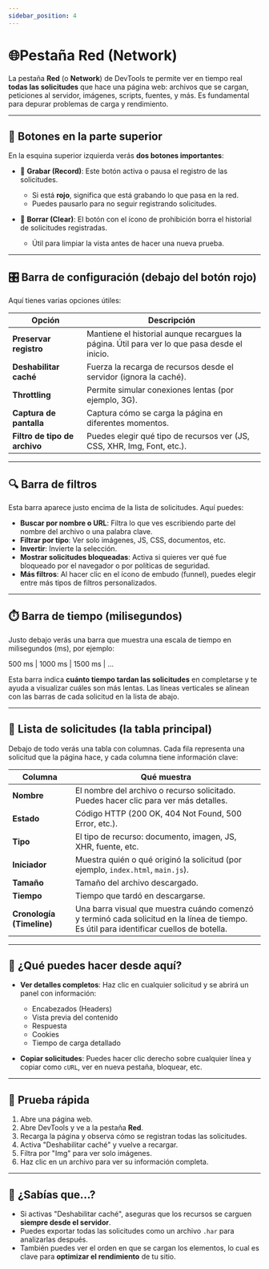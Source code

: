 ```yaml
---
sidebar_position: 4
---
```


# 🌐Pestaña Red (Network)

La pestaña **Red** (o **Network**) de DevTools te permite ver en tiempo real **todas las solicitudes** que hace una página web: archivos que se cargan, peticiones al servidor, imágenes, scripts, fuentes, y más. Es fundamental para depurar problemas de carga y rendimiento.

---

## 🔴 Botones en la parte superior

En la esquina superior izquierda verás **dos botones importantes**:

- 🔴 **Grabar (Record)**: Este botón activa o pausa el registro de las solicitudes.  
  - Si está **rojo**, significa que está grabando lo que pasa en la red.
  - Puedes pausarlo para no seguir registrando solicitudes.
  
- 🚫 **Borrar (Clear)**: El botón con el ícono de prohibición borra el historial de solicitudes registradas.  
  - Útil para limpiar la vista antes de hacer una nueva prueba.

---

## 🎛️ Barra de configuración (debajo del botón rojo)

Aquí tienes varias opciones útiles:

| Opción | Descripción |
|--------|-------------|
| **Preservar registro** | Mantiene el historial aunque recargues la página. Útil para ver lo que pasa desde el inicio. |
| **Deshabilitar caché** | Fuerza la recarga de recursos desde el servidor (ignora la caché). |
| **Throttling** | Permite simular conexiones lentas (por ejemplo, 3G). |
| **Captura de pantalla** | Captura cómo se carga la página en diferentes momentos. |
| **Filtro de tipo de archivo** | Puedes elegir qué tipo de recursos ver (JS, CSS, XHR, Img, Font, etc.). |

---

## 🔍 Barra de filtros

Esta barra aparece justo encima de la lista de solicitudes. Aquí puedes:

- **Buscar por nombre o URL**: Filtra lo que ves escribiendo parte del nombre del archivo o una palabra clave.
- **Filtrar por tipo**: Ver solo imágenes, JS, CSS, documentos, etc.
- **Invertir**: Invierte la selección.
- **Mostrar solicitudes bloqueadas**: Activa si quieres ver qué fue bloqueado por el navegador o por políticas de seguridad.
- **Más filtros**: Al hacer clic en el ícono de embudo (funnel), puedes elegir entre más tipos de filtros personalizados.

---

## ⏱️ Barra de tiempo (milisegundos)

Justo debajo verás una barra que muestra una escala de tiempo en milisegundos (ms), por ejemplo:

500 ms | 1000 ms | 1500 ms | ...


Esta barra indica **cuánto tiempo tardan las solicitudes** en completarse y te ayuda a visualizar cuáles son más lentas. Las líneas verticales se alinean con las barras de cada solicitud en la lista de abajo.

---

## 📄 Lista de solicitudes (la tabla principal)

Debajo de todo verás una tabla con columnas. Cada fila representa una solicitud que la página hace, y cada columna tiene información clave:

| Columna | Qué muestra |
|---------|-------------|
| **Nombre** | El nombre del archivo o recurso solicitado. Puedes hacer clic para ver más detalles. |
| **Estado** | Código HTTP (200 OK, 404 Not Found, 500 Error, etc.). |
| **Tipo** | El tipo de recurso: documento, imagen, JS, XHR, fuente, etc. |
| **Iniciador** | Muestra quién o qué originó la solicitud (por ejemplo, `index.html`, `main.js`). |
| **Tamaño** | Tamaño del archivo descargado. |
| **Tiempo** | Tiempo que tardó en descargarse. |
| **Cronología (Timeline)** | Una barra visual que muestra cuándo comenzó y terminó cada solicitud en la línea de tiempo. Es útil para identificar cuellos de botella.

---

## 📌 ¿Qué puedes hacer desde aquí?

- **Ver detalles completos**: Haz clic en cualquier solicitud y se abrirá un panel con información:
  - Encabezados (Headers)
  - Vista previa del contenido
  - Respuesta
  - Cookies
  - Tiempo de carga detallado

- **Copiar solicitudes**: Puedes hacer clic derecho sobre cualquier línea y copiar como `cURL`, ver en nueva pestaña, bloquear, etc.

---

## 🚀 Prueba rápida

1. Abre una página web.
2. Abre DevTools y ve a la pestaña **Red**.
3. Recarga la página y observa cómo se registran todas las solicitudes.
4. Activa "Deshabilitar caché" y vuelve a recargar.
5. Filtra por "Img" para ver solo imágenes.
6. Haz clic en un archivo para ver su información completa.

---

## 🧠 ¿Sabías que...?

- Si activas "Deshabilitar caché", aseguras que los recursos se carguen **siempre desde el servidor**.
- Puedes exportar todas las solicitudes como un archivo `.har` para analizarlas después.
- También puedes ver el orden en que se cargan los elementos, lo cual es clave para **optimizar el rendimiento** de tu sitio.

